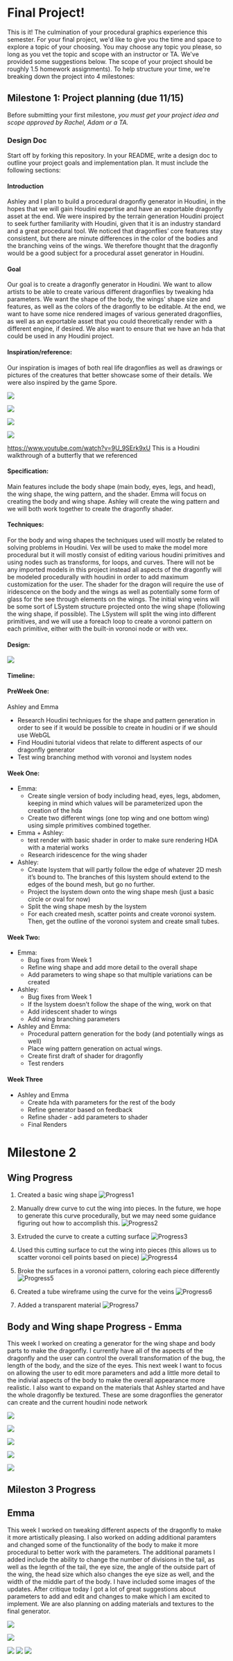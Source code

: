 # Final Project!

This is it! The culmination of your procedural graphics experience this semester. For your final project, we'd like to give you the time and space to explore a topic of your choosing. You may choose any topic you please, so long as you vet the topic and scope with an instructor or TA. We've provided some suggestions below. The scope of your project should be roughly 1.5 homework assignments). To help structure your time, we're breaking down the project into 4 milestones:

## Milestone 1: Project planning (due 11/15)
Before submitting your first milestone, _you must get your project idea and scope approved by Rachel, Adam or a TA._

### Design Doc
Start off by forking this repository. In your README, write a design doc to outline your project goals and implementation plan. It must include the following sections:

#### Introduction
Ashley and I plan to build a procedural dragonfly generator in Houdini, in the hopes that we will gain Houdini expertise and have an exportable dragonfly asset at the end. We were inspired by the terrain generation Houdini project to seek further familiarity with Houdini, given that it is an industry standard and a great procedural tool. We noticed that dragonflies’ core features stay consistent, but there are minute differences in the color of the bodies and the branching veins of the wings. We therefore thought that the dragonfly would be a good subject for a procedural asset generator in Houdini.
#### Goal
Our goal is to create a dragonfly generator in Houdini. We want to allow artists to be able to create various different dragonflies by tweaking hda parameters. We want the shape of the body, the wings' shape size and features, as well as the colors of the dragonfly to be editable. 
At the end, we want to have some nice rendered images of various generated dragonflies, as well as an exportable asset that you could theoretically render with a different engine, if desired. We also want to ensure that we have an hda that could be used in any Houdini project.


#### Inspiration/reference:
Our inspiration is images of both real life dragonflies as well as drawings or pictures of the creatures that better showcase some of their details. We were also inspired by the game Spore. 

![](images/wings.jpg)

![](images/dragonfly1.jpg)

![](images/dragonfly2.jpg)

![](images/dragonfly3.jpg)


https://www.youtube.com/watch?v=9U_9SErk9xU This is a Houdini walkthrough of a butterfly that we referenced

#### Specification:
Main features include the body shape (main body, eyes, legs, and head), the wing shape, the wing pattern, and the shader. 
Emma will focus on creating the body and wing shape. Ashley will create the wing pattern and we will both work together to create the dragonfly shader. 


#### Techniques:
For the body and wing shapes the techniques used will mostly be related to solving problems in Houdini. Vex will be used to make the model more procedural but it will mostly consist of editing various houdini primitives and using nodes such as transforms, for loops, and curves. There will not be any imported models in this project instead all aspects of the dragonfly will be modeled procedurally with houdini in order to add maximum customization for the user. 
The shader for the dragon will require the use of iridescence on the body and the wings as well as potentially some form of glass for the see through elements on the wings. 
The initial wing veins will be some sort of LSystem structure projected onto the wing shape (following the wing shape, if possible). The LSystem will split the wing into different primitives, and we will use a foreach loop to create a voronoi pattern on each primitive, either with the built-in voronoi node or with vex. 


#### Design:

![](images/graph.jpg)

#### Timeline:

#### PreWeek One:

Ashley and Emma
- Research Houdini techniques for the shape and pattern generation in order to see if it would be possible to create in houdini or if we should use WebGL
- Find Houdini tutorial videos that relate to different aspects of our dragonfly generator
- Test wing branching method with voronoi and lsystem nodes
#### Week One:

- Emma:
  - Create single version of body including head, eyes, legs, abdomen, keeping in mind which values will be parameterized upon the creation of the hda
  - Create two different wings (one top wing and one bottom wing) using simple primitives combined together.
- Emma + Ashley:
  - test render with basic shader in order to make sure rendering HDA with a material works
  - Research iridescence for the wing shader
- Ashley:
  - Create lsystem that will partly follow the edge of whatever 2D mesh it’s bound to. The branches of this lsystem should extend to the edges of the bound mesh, but go no further.
  - Project the lsystem down onto the wing shape mesh (just a basic circle or oval for now)
  - Split the wing shape mesh by the lsystem
  - For each created mesh, scatter points and create voronoi system. Then, get the outline of the voronoi system and create small tubes.
#### Week Two:
- Emma:
  - Bug fixes from Week 1
  - Refine wing shape and add more detail to the overall shape
  - Add parameters to wing shape so that multiple variations can be created
- Ashley:
  - Bug fixes from Week 1
  - If the lsystem doesn’t follow the shape of the wing, work on that
  - Add iridescent shader to wings
  - Add wing branching parameters
- Ashley and Emma:
   - Procedural pattern generation for the body (and potentially wings as well)
   - Place wing pattern generation on actual wings. 
   - Create first draft of shader for dragonfly
   - Test renders
#### Week Three
- Ashley and Emma
  - Create hda with parameters for the rest of the body
  - Refine generator based on feedback
  - Refine shader - add parameters to shader
  - Final Renders

# Milestone 2

## Wing Progress

1. Created a basic wing shape 
![Progress1](images/wing_progress1.png)

2. Manually drew curve to cut the wing into pieces. In the future, we hope to generate this curve procedurally, but we may need some guidance figuring out how to accomplish this.
![Progress2](images/wing_progress2.png)

3. Extruded the curve to create a cutting surface
![Progress3](images/wing_progress3.png)

4. Used this cutting surface to cut the wing into pieces (this allows us to scatter voronoi cell points based on piece)
![Progress4](images/wing_progress4.png)

5. Broke the surfaces in a voronoi pattern, coloring each piece differently
![Progress5](images/wing_progress5.png)

6. Created a tube wireframe using the curve for the veins
![Progress6](images/wing_progress6.png)

7. Added a transparent material
![Progress7](images/wing_progress7.png)

## Body and Wing shape Progress - Emma

This week I worked on creating a generator for the wing shape and body parts to make the dragonfly. I currently have all of the aspects of the dragonfly and the user can control the overall transformation of the bug, the length of the body, and the size of the eyes. This next week I want to focus on allowing the user to edit more parameters and add a little more detail to the indivial aspects of the body to make the overall appearance more realistic. I also want to expand on the materials that Ashley started and have the whole dragonfly be textured. These are some dragonflies the generator can create and the current houdini node network

![](images/bug1.png)

![](images/bug2.png)

![](images/bug3.png)

![](images/bug5.png)

![](images/bug4.png)

## Mileston 3 Progress 

## Emma

This week I worked on tweaking different aspects of the dragonfly to make it more artistically pleasing. I also worked on adding additional paramters and changed some of the functionality of the body to make it more procedural to better work with the parameters. The additional paramets I added include the ability to change the number of divisions in the tail, as well as the legnth of the tail, the eye size, the angle of the outside part of the wing, the head size which also changes the eye size as well, and the width of the middle part of the body. I have included some images of the updates. After critique today I got a lot of great suggestions about parameters to add and edit and changes to make which I am excited to implement. We are also planning on adding materials and textures to the final generator. 

![](images/dragonflyMS2-1.png)

![](images/dragonfly_MS2-2.png)

![](images/dragonfly_MS2-3.png)
![](images/dragonfly_MS2-4.png)
![](images/dragonfy_MS2-5.png)

